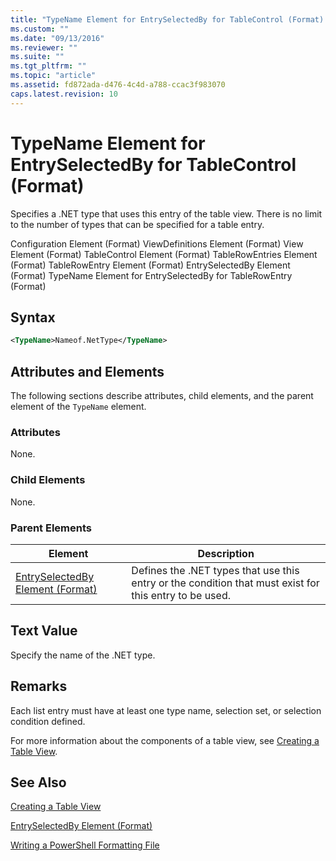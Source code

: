 ```yaml
---
title: "TypeName Element for EntrySelectedBy for TableControl (Format) | Microsoft Docs"
ms.custom: ""
ms.date: "09/13/2016"
ms.reviewer: ""
ms.suite: ""
ms.tgt_pltfrm: ""
ms.topic: "article"
ms.assetid: fd872ada-d476-4c4d-a788-ccac3f983070
caps.latest.revision: 10
---
```

# TypeName Element for EntrySelectedBy for TableControl (Format)

Specifies a .NET type that uses this entry of the table view. There is no limit to the number of types that can be specified for a table entry.

Configuration Element (Format)
ViewDefinitions Element (Format)
View Element (Format)
TableControl Element (Format)
TableRowEntries Element (Format)
TableRowEntry Element (Format)
EntrySelectedBy Element (Format)
TypeName Element for EntrySelectedBy for TableRowEntry (Format)

## Syntax

```xml
<TypeName>Nameof.NetType</TypeName>
```

## Attributes and Elements

The following sections describe attributes, child elements, and the parent element of the `TypeName` element.

### Attributes

None.

### Child Elements

None.

### Parent Elements

|Element|Description|
|-------------|-----------------|
|[EntrySelectedBy Element (Format)](./entryselectedby-element-for-tablerowentry-for-tablecontrol-format.md)|Defines the .NET types that use this entry or the condition that must exist for this entry to be used.|

## Text Value

Specify the name of the .NET type.

## Remarks

Each list entry must have at least one type name, selection set, or selection condition defined.

For more information about the components of a table view, see [Creating a Table View](./creating-a-table-view.md).

## See Also

[Creating a Table View](./creating-a-table-view.md)

[EntrySelectedBy Element (Format)](./entryselectedby-element-for-tablerowentry-for-tablecontrol-format.md)

[Writing a PowerShell Formatting File](./writing-a-powershell-formatting-file.md)
